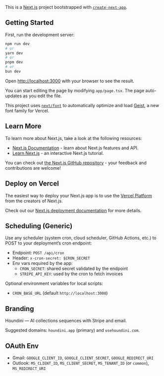 This is a [Next.js](https://nextjs.org) project bootstrapped with [`create-next-app`](https://nextjs.org/docs/app/api-reference/cli/create-next-app).

## Getting Started

First, run the development server:

```bash
npm run dev
# or
yarn dev
# or
pnpm dev
# or
bun dev
```

Open [http://localhost:3000](http://localhost:3000) with your browser to see the result.

You can start editing the page by modifying `app/page.tsx`. The page auto-updates as you edit the file.

This project uses [`next/font`](https://nextjs.org/docs/app/building-your-application/optimizing/fonts) to automatically optimize and load [Geist](https://vercel.com/font), a new font family for Vercel.

## Learn More

To learn more about Next.js, take a look at the following resources:

- [Next.js Documentation](https://nextjs.org/docs) - learn about Next.js features and API.
- [Learn Next.js](https://nextjs.org/learn) - an interactive Next.js tutorial.

You can check out [the Next.js GitHub repository](https://github.com/vercel/next.js) - your feedback and contributions are welcome!

## Deploy on Vercel

The easiest way to deploy your Next.js app is to use the [Vercel Platform](https://vercel.com/new?utm_medium=default-template&filter=next.js&utm_source=create-next-app&utm_campaign=create-next-app-readme) from the creators of Next.js.

Check out our [Next.js deployment documentation](https://nextjs.org/docs/app/building-your-application/deploying) for more details.

## Scheduling (Generic)

Use any scheduler (system cron, cloud scheduler, GitHub Actions, etc.) to POST to your deployment’s cron endpoint:

- Endpoint: `POST /api/cron`
- Header: `x-cron-secret: $CRON_SECRET`
- Env vars required by the app:
  - `CRON_SECRET`: shared secret validated by the endpoint
  - `STRIPE_API_KEY`: used by the cron to fetch invoices

Optional environment variables for local scripts:

- `CRON_BASE_URL` (default `http://localhost:3000`)

## Branding
Houndini — AI collections sequences with Stripe and email.

Suggested domains: `houndini.app` (primary) and `usehoundini.com`.

## OAuth Env
- Gmail: `GOOGLE_CLIENT_ID`, `GOOGLE_CLIENT_SECRET`, `GOOGLE_REDIRECT_URI`
- Outlook: `MS_CLIENT_ID`, `MS_CLIENT_SECRET`, `MS_TENANT_ID` (or `common`), `MS_REDIRECT_URI`

